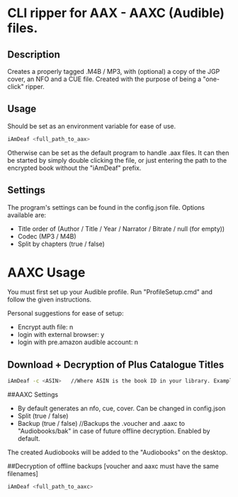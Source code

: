 # CLI ripper for AAX - AAXC (Audible) files.


## Description

Creates a properly tagged .M4B / 
MP3, with (optional) a copy of the JGP cover, an NFO and a CUE file.
Created with the purpose of being a "one-click" ripper.

## Usage
Should be set as an environment variable for ease of use.

```bash
iAmDeaf <full_path_to_aax>
```
Otherwise can be set as the default program to handle .aax files.
It can then be started by simply double clicking the file, or just entering the path to the encrypted book without the "iAmDeaf" prefix.

## Settings
The program's settings can be found in the config.json file.
Options available are:
 - Title order of (Author / Title / Year / Narrator / Bitrate / null (for empty))
 - Codec (MP3 / M4B)
 - Split by chapters (true / false)

# AAXC Usage
You must first set up your Audible profile. Run "ProfileSetup.cmd" and follow the given instructions.

Personal suggestions for ease of setup:
 - Encrypt auth file: n
 - login with external browser: y
 - login with pre.amazon audible account: n
 
## Download + Decryption of Plus Catalogue Titles
```bash
iAmDeaf -c <ASIN>   //Where ASIN is the book ID in your library. Example: iAmDeaf -c B002V5B8P8
```

##AAXC Settings
 - By default generates an nfo, cue, cover. Can be changed in config.json
 - Split (true / false)
 - Backup (true / false)   //Backups the .voucher and .aaxc to "Audiobooks/bak" in case of future offline decryption. Enabled by default.
 
 The created Audiobooks will be added to the "Audiobooks" on the desktop.

##Decryption of offline backups
[voucher and aaxc must have the same filenames]
```bash
iAmDeaf <full_path_to_aaxc>
```
